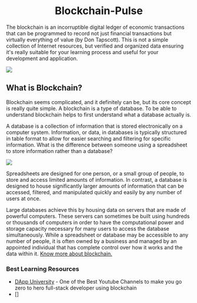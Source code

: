 <h1 align="center">Blockchain-Pulse</h1>

The blockchain is an incorruptible digital ledger of economic transactions that can be programmed to record not just financial transactions but virtually everything of value (by Don Tapscott). This is not a simple collection of Internet resources, but verified and organized data ensuring it's really suitable for your learning process and useful for your development and application.

<img src="https://github.com/Subhampreet/Blockchain-Pulse/blob/main/public/definition.jpg" >

## What is Blockchain?

Blockchain seems complicated, and it definitely can be, but its core concept is really quite simple. A blockchain is a type of database. To be able to understand blockchain helps to first understand what a database actually is.

A database is a collection of information that is stored electronically on a computer system. Information, or data, in databases is typically structured in table format to allow for easier searching and filtering for specific information. What is the difference between someone using a spreadsheet to store information rather than a database?

<img src="https://github.com/Subhampreet/Blockchain-Pulse/blob/main/public/header.jpg">

Spreadsheets are designed for one person, or a small group of people, to store and access limited amounts of information. In contrast, a database is designed to house significantly larger amounts of information that can be accessed, filtered, and manipulated quickly and easily by any number of users at once.

Large databases achieve this by housing data on servers that are made of powerful computers. These servers can sometimes be built using hundreds or thousands of computers in order to have the computational power and storage capacity necessary for many users to access the database simultaneously. While a spreadsheet or database may be accessible to any number of people, it is often owned by a business and managed by an appointed individual that has complete control over how it works and the data within it. [Know more about blockchain.](https://www.investopedia.com/terms/b/blockchain.asp)


### Best Learning Resources
- [DApp University](https://www.youtube.com/c/DappUniversity/featured) - One of the Best Youtube Channels to make you go zero to hero full-stack developer using blockchain
- []


